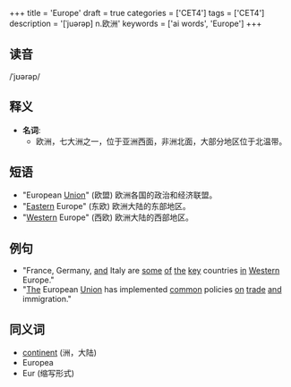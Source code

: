 +++
title = 'Europe'
draft = true
categories = ['CET4']
tags = ['CET4']
description = '[ˈjuərəp] n.欧洲'
keywords = ['ai words', 'Europe']
+++

## 读音
/ˈjʊərəp/

## 释义
- **名词**:
   - 欧洲，七大洲之一，位于亚洲西面，非洲北面，大部分地区位于北温带。

## 短语
- "European [Union](/post/union/)" (欧盟) 欧洲各国的政治和经济联盟。
- "[Eastern](/post/eastern/) Europe" (东欧) 欧洲大陆的东部地区。
- "[Western](/post/western/) Europe" (西欧) 欧洲大陆的西部地区。

## 例句
- "France, Germany, [and](/post/and/) Italy are [some](/post/some/) [of](/post/of/) [the](/post/the/) [key](/post/key/) countries [in](/post/in/) [Western](/post/western/) Europe."
- "[The](/post/the/) European [Union](/post/union/) has implemented [common](/post/common/) policies [on](/post/on/) [trade](/post/trade/) [and](/post/and/) immigration."

## 同义词
- [continent](/post/continent/) (洲，大陆)
- Europea
- Eur (缩写形式)
